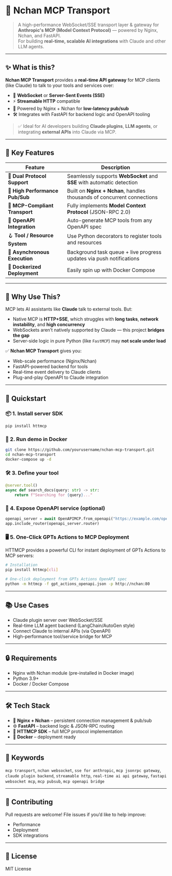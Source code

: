 # 🚀 Nchan MCP Transport

> A high-performance WebSocket/SSE transport layer & gateway for **Anthropic's MCP (Model Context Protocol)** — powered by Nginx, Nchan, and FastAPI.  
> For building **real-time, scalable AI integrations** with Claude and other LLM agents.

---

## ✨ What is this?

**Nchan MCP Transport** provides a **real-time API gateway** for MCP clients (like Claude) to talk to your tools and services over:

- 🧵 **WebSocket** or **Server-Sent Events (SSE)**  
- ⚡️ **Streamable HTTP** compatible  
- 🧠 Powered by Nginx + Nchan for **low-latency pub/sub**
- 🛠 Integrates with FastAPI for backend logic and OpenAPI tooling

> ✅ Ideal for AI developers building **Claude plugins**, **LLM agents**, or integrating **external APIs** into Claude via MCP.

---

## 🧩 Key Features

| Feature                          | Description                                                                 |
|----------------------------------|-----------------------------------------------------------------------------|
| 🔄 **Dual Protocol Support**     | Seamlessly supports **WebSocket** and **SSE** with automatic detection     |
| 🚀 **High Performance Pub/Sub** | Built on **Nginx + Nchan**, handles thousands of concurrent connections    |
| 🔌 **MCP-Compliant Transport**   | Fully implements **Model Context Protocol** (JSON-RPC 2.0)                 |
| 🧰 **OpenAPI Integration**       | Auto-generate MCP tools from any OpenAPI spec                              |
| 🪝 **Tool / Resource System**    | Use Python decorators to register tools and resources                      |
| 📡 **Asynchronous Execution**    | Background task queue + live progress updates via push notifications       |
| 🧱 **Dockerized Deployment**     | Easily spin up with Docker Compose                                         |

---

## 🧠 Why Use This?

MCP lets AI assistants like **Claude** talk to external tools. But:
- Native MCP is **HTTP+SSE**, which struggles with **long tasks**, **network instability**, and **high concurrency**
- WebSockets aren’t natively supported by Claude — this project **bridges the gap**
- Server-side logic in pure Python (like `FastMCP`) may **not scale under load**

✅ **Nchan MCP Transport** gives you:
- Web-scale performance (Nginx/Nchan)
- FastAPI-powered backend for tools
- Real-time event delivery to Claude clients
- Plug-and-play OpenAPI to Claude integration

---

## 🚀 Quickstart

### 📦 1. Install server SDK

```bash
pip install httmcp
```

### 🧪 2. Run demo in Docker

```bash
git clone https://github.com/yourusername/nchan-mcp-transport.git
cd nchan-mcp-transport
docker-compose up -d
```

### 🛠 3. Define your tool

```python
@server.tool()
async def search_docs(query: str) -> str:
    return f"Searching for {query}..."
```

### 🧬 4. Expose OpenAPI service (optional)

```python
openapi_server = await OpenAPIMCP.from_openapi("https://example.com/openapi.json", publish_server="http://nchan:80")
app.include_router(openapi_server.router)
```

### 🖥️ 5. One-Click GPTs Actions to MCP Deployment

HTTMCP provides a powerful CLI for instant deployment of GPTs Actions to MCP servers:

```bash
# Installation
pip install httmcp[cli]

# One-click deployment from GPTs Actions OpenAPI spec
python -m httmcp -f gpt_actions_openapi.json -p http://nchan:80
```

---

## 📚 Use Cases

- Claude plugin server over WebSocket/SSE
- Real-time LLM agent backend (LangChain/AutoGen style)
- Connect Claude to internal APIs (via OpenAPI)
- High-performance tool/service bridge for MCP

---

## 🔒 Requirements

- Nginx with Nchan module (pre-installed in Docker image)
- Python 3.9+
- Docker / Docker Compose

---

## 🛠 Tech Stack

- 🧩 **Nginx + Nchan** – persistent connection management & pub/sub
- ⚙️ **FastAPI** – backend logic & JSON-RPC routing
- 🐍 **HTTMCP SDK** – full MCP protocol implementation
- 🐳 **Docker** – deployment ready

---

## 📎 Keywords

`mcp transport`, `nchan websocket`, `sse for anthropic`, `mcp jsonrpc gateway`, `claude plugin backend`, `streamable http`, `real-time ai api gateway`, `fastapi websocket mcp`, `mcp pubsub`, `mcp openapi bridge`

---

## 🤝 Contributing

Pull requests are welcome! File issues if you’d like to help improve:
- Performance
- Deployment
- SDK integrations

---

## 📄 License

MIT License